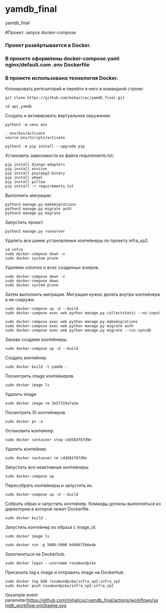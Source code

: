 # yamdb_final
yamdb_final

#Проект: запуск docker-compose
### Проект развёртывается в Docker.
### В проекте оформлены docker-compose.yaml nginx/default.com .env Dockerfile
### В проекте использована технология Docker.




Клонировать репозиторий и перейти в него в командной строке:

```
git clone https://github.com/mihailcoc/yamdb_final.git
```

```
cd api_yamdb
```

Cоздать и активировать виртуальное окружение:

```
python3 -m venv env
```

```
. env/bin/activate 
source env/Scripts/activate 
```

```
python3 -m pip install --upgrade pip
```

Установить зависимости из файла requirements.txt:

```
pip install django-adaptors
pip install environ
pip install psycopg2-binary
pip install wheel
pip install pillow
pip install -r requirements.txt
```
Выполнить миграции:

```
python3 manage.py makemigrations
python3 manage.py migrate auth
python3 manage.py migrate
```

Запустить проект:

```
python3 manage.py runserver
```
Удалить все ранее установленые контейнеры по проекту infra_sp2.
```
cd infra
sudo docker-compose down -v
sudo docker system prune
```
Удаляем volumes и всех созданных юзеров.
```
sudo docker-compose down -v
sudo docker-compose down
sudo docker system prune
```
Затем выполнить миграции.
Миграции нужно делать внутри контейнера а не снаружи.
```
sudo docker-compose up -d --build
sudo docker-compose exec web python manage.py collectstatic --no-input

sudo docker-compose exec web python manage.py makemigrations
sudo docker-compose exec web python manage.py migrate auth
sudo docker-compose exec web python manage.py migrate --run-syncdb
```
Заново создаем контейнеры.
```
sudo docker-compose up -d --build
```
Создать контейнер.
```
sudo docker build -t yamdb . 
```
Посмотреть  image  контейнеров.
```
sudo docker image ls 
```
Удалить image
```
sudo docker image rm 3e57319a7a3a
```

Посмотреть ID контейнеров.
```
sudo docker ps -a
```
Остановить контейнер.
```
sudo docker container stop cdd583f87d9e
```
Удалить контейнер.
```
sudo docker container rm cdd583f87d9e
```

Запустить все неактивные контейнеры.
```
sudo docker-compose up
```
Пересобрать контейнеры и запустить их.
```
sudo docker-compose up -d --build
```
Собрать образ и запустить контейнер.
Команды должны выполняться из директории
в которой лежит Dockerfile.
```
sudo docker build .
```
Запустить контейнер из образа с image_id.
```
sudo docker image ls

sudo docker run -p 5000:5000 bd94675b6e4e 
```

Залогиниться на Dockerhub.
```
sudo docker login --username rozamundpike
```
Присвоить tag к image и отправить image на Dockerhub.
```
sudo docker tag bd9 rozamundpike/infra_sp2:infra_sp2
sudo docker push rozamundpike/infra_sp2:infra_sp2
```
![example event parameter]https://github.com/mihailcoc/yamdb_final/actions/workflows/yamdb_workflow.yml/badge.svg